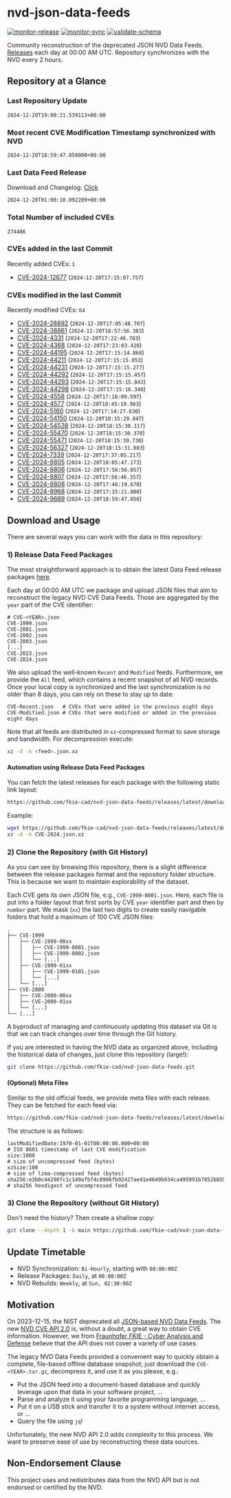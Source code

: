# nvd-json-data-feeds

[![monitor-release](https://github.com/fkie-cad/nvd-json-data-feeds/actions/workflows/monitor_release.yml/badge.svg)](https://github.com/fkie-cad/nvd-json-data-feeds/actions/workflows/monitor_release.yml)
[![monitor-sync](https://github.com/fkie-cad/nvd-json-data-feeds/actions/workflows/monitor_sync.yml/badge.svg)](https://github.com/fkie-cad/nvd-json-data-feeds/actions/workflows/monitor_sync.yml)
[![validate-schema](https://github.com/fkie-cad/nvd-json-data-feeds/actions/workflows/validate_schema.yml/badge.svg)](https://github.com/fkie-cad/nvd-json-data-feeds/actions/workflows/validate_schema.yml)

Community reconstruction of the deprecated JSON NVD Data Feeds.
[Releases](https://github.com/fkie-cad/nvd-json-data-feeds/releases/latest) each day at 00:00 AM UTC.
Repository synchronizes with the NVD every 2 hours.

## Repository at a Glance

### Last Repository Update

```plain
2024-12-20T19:00:21.539113+00:00
```

### Most recent CVE Modification Timestamp synchronized with NVD

```plain
2024-12-20T18:59:47.850000+00:00
```

### Last Data Feed Release

Download and Changelog: [Click](https://github.com/fkie-cad/nvd-json-data-feeds/releases/latest)

```plain
2024-12-20T01:00:10.092289+00:00
```

### Total Number of included CVEs

```plain
274486
```

### CVEs added in the last Commit

Recently added CVEs: `1`

- [CVE-2024-12677](CVE-2024/CVE-2024-126xx/CVE-2024-12677.json) (`2024-12-20T17:15:07.757`)


### CVEs modified in the last Commit

Recently modified CVEs: `64`

- [CVE-2024-28892](CVE-2024/CVE-2024-288xx/CVE-2024-28892.json) (`2024-12-20T17:05:48.707`)
- [CVE-2024-38861](CVE-2024/CVE-2024-388xx/CVE-2024-38861.json) (`2024-12-20T18:57:56.383`)
- [CVE-2024-4331](CVE-2024/CVE-2024-43xx/CVE-2024-4331.json) (`2024-12-20T17:22:46.783`)
- [CVE-2024-4368](CVE-2024/CVE-2024-43xx/CVE-2024-4368.json) (`2024-12-20T17:23:03.420`)
- [CVE-2024-44195](CVE-2024/CVE-2024-441xx/CVE-2024-44195.json) (`2024-12-20T17:15:14.860`)
- [CVE-2024-44211](CVE-2024/CVE-2024-442xx/CVE-2024-44211.json) (`2024-12-20T17:15:15.053`)
- [CVE-2024-44231](CVE-2024/CVE-2024-442xx/CVE-2024-44231.json) (`2024-12-20T17:15:15.277`)
- [CVE-2024-44292](CVE-2024/CVE-2024-442xx/CVE-2024-44292.json) (`2024-12-20T17:15:15.457`)
- [CVE-2024-44293](CVE-2024/CVE-2024-442xx/CVE-2024-44293.json) (`2024-12-20T17:15:15.843`)
- [CVE-2024-44298](CVE-2024/CVE-2024-442xx/CVE-2024-44298.json) (`2024-12-20T17:15:16.340`)
- [CVE-2024-4558](CVE-2024/CVE-2024-45xx/CVE-2024-4558.json) (`2024-12-20T17:18:09.597`)
- [CVE-2024-4577](CVE-2024/CVE-2024-45xx/CVE-2024-4577.json) (`2024-12-20T18:45:19.983`)
- [CVE-2024-5160](CVE-2024/CVE-2024-51xx/CVE-2024-5160.json) (`2024-12-20T17:14:27.630`)
- [CVE-2024-54150](CVE-2024/CVE-2024-541xx/CVE-2024-54150.json) (`2024-12-20T18:15:29.847`)
- [CVE-2024-54538](CVE-2024/CVE-2024-545xx/CVE-2024-54538.json) (`2024-12-20T18:15:30.117`)
- [CVE-2024-55470](CVE-2024/CVE-2024-554xx/CVE-2024-55470.json) (`2024-12-20T18:15:30.370`)
- [CVE-2024-55471](CVE-2024/CVE-2024-554xx/CVE-2024-55471.json) (`2024-12-20T18:15:30.730`)
- [CVE-2024-56327](CVE-2024/CVE-2024-563xx/CVE-2024-56327.json) (`2024-12-20T18:15:31.083`)
- [CVE-2024-7339](CVE-2024/CVE-2024-73xx/CVE-2024-7339.json) (`2024-12-20T17:37:05.217`)
- [CVE-2024-8805](CVE-2024/CVE-2024-88xx/CVE-2024-8805.json) (`2024-12-20T18:05:47.173`)
- [CVE-2024-8806](CVE-2024/CVE-2024-88xx/CVE-2024-8806.json) (`2024-12-20T17:56:56.057`)
- [CVE-2024-8807](CVE-2024/CVE-2024-88xx/CVE-2024-8807.json) (`2024-12-20T17:56:46.357`)
- [CVE-2024-8808](CVE-2024/CVE-2024-88xx/CVE-2024-8808.json) (`2024-12-20T17:46:19.670`)
- [CVE-2024-8968](CVE-2024/CVE-2024-89xx/CVE-2024-8968.json) (`2024-12-20T17:15:21.800`)
- [CVE-2024-9689](CVE-2024/CVE-2024-96xx/CVE-2024-9689.json) (`2024-12-20T18:59:47.850`)


## Download and Usage

There are several ways you can work with the data in this repository:

### 1) Release Data Feed Packages

The most straightforward approach is to obtain the latest Data Feed release packages [here](https://github.com/fkie-cad/nvd-json-data-feeds/releases/latest).

Each day at 00:00 AM UTC we package and upload JSON files that aim to reconstruct the legacy NVD CVE Data Feeds.
Those are aggregated by the `year` part of the CVE identifier:

```
# CVE-<YEAR>.json
CVE-1999.json
CVE-2001.json
CVE-2002.json
CVE-2003.json
[...]
CVE-2023.json
CVE-2024.json
```

We also upload the well-known `Recent` and `Modified` feeds.
Furthermore, we provide the `All` feed, which contains a recent snapshot of all NVD records.
Once your local copy is synchronized and the last synchronization is no older than 8 days, you can rely on these to stay up to date:

```plain
CVE-Recent.json   # CVEs that were added in the previous eight days
CVE-Modified.json # CVEs that were modified or added in the previous eight days
```

Note that all feeds are distributed in `xz`-compressed format to save storage and bandwidth.
For decompression execute:

```sh
xz -d -k <feed>.json.xz
```

#### Automation using Release Data Feed Packages

You can fetch the latest releases for each package with the following static link layout:

```sh
https://github.com/fkie-cad/nvd-json-data-feeds/releases/latest/download/CVE-<YEAR>.json.xz
```

Example:

```sh
wget https://github.com/fkie-cad/nvd-json-data-feeds/releases/latest/download/CVE-2024.json.xz
xz -d -k CVE-2024.json.xz
```

### 2) Clone the Repository (with Git History)

As you can see by browsing this repository, there is a slight difference between the release packages format and the repository folder structure.
This is because we want to maintain explorability of the dataset.

Each CVE gets its own JSON file, e.g., `CVE-1999-0001.json`.
Here, each file is put into a folder layout that first sorts by CVE `year` identifier part and then by `number` part.
We mask (`xx`) the last two digits to create easily navigable folders that hold a maximum of 100 CVE JSON files:

```plain
.
├── CVE-1999
│   ├── CVE-1999-00xx
│   │   ├── CVE-1999-0001.json
│   │   ├── CVE-1999-0002.json
│   │   └── [...]
│   ├── CVE-1999-01xx
│   │   ├── CVE-1999-0101.json
│   │   └── [...]
│   └── [...]
├── CVE-2000
│   ├── CVE-2000-00xx
│   ├── CVE-2000-01xx
│   └── [...]
└── [...]
```

A byproduct of managing and continuously updating this dataset via Git is that we can track changes over time through the Git history.

If you are interested in having the NVD data as organized above, including the historical data of changes, just clone this repository (large!):

```sh
git clone https://github.com/fkie-cad/nvd-json-data-feeds.git
```

#### (Optional) Meta Files

Similar to the old official feeds, we provide meta files with each release. They can be fetched for each feed via:

```sh
https://github.com/fkie-cad/nvd-json-data-feeds/releases/latest/download/CVE-<YEAR>.meta
```

The structure is as follows:

```plain
lastModifiedDate:1970-01-01T00:00:00.000+00:00                          # ISO 8601 timestamp of last CVE modification
size:1000                                                               # size of uncompressed feed (bytes)
xzSize:100                                                              # size of lzma-compressed feed (bytes)
sha256:e3b0c44298fc1c149afbf4c8996fb92427ae41e4649b934ca495991b7852b855 # sha256 hexdigest of uncompressed feed
```

### 3) Clone the Repository (without Git History)

Don't need the history? Then create a shallow copy:

```sh
git clone --depth 1 -b main https://github.com/fkie-cad/nvd-json-data-feeds.git
```


## Update Timetable

* NVD Synchronization: `Bi-Hourly`, starting with `00:00:00Z`
* Release Packages: `Daily`, at `00:00:00Z`
* NVD Rebuilds: `Weekly`, at `Sun, 02:30:00Z`


## Motivation

On 2023-12-15, the NIST deprecated all [JSON-based NVD Data Feeds](https://nvd.nist.gov/vuln/data-feeds#divRetirementBanner-1).
The new [NVD CVE API 2.0](https://nvd.nist.gov/developers/vulnerabilities) is, without a doubt, a great way to obtain CVE information.
However, we from [Fraunhofer FKIE - Cyber Analysis and Defense](https://www.fkie.fraunhofer.de/en/departments/cad.html) believe that the API does not cover a variety of use cases.

The legacy NVD Data Feeds provided a convenient way to quickly obtain a complete, file-based offline database snapshot; just download the `CVE-<YEAR>.tar.gz`, decompress it, and use it as you please, e.g.:

- Put the JSON feed into a document-based database and quickly leverage upon that data in your software project, ...
- Parse and analyze it using your favorite programming language, ...
- Put it on a USB stick and transfer it to a system without internet access, or ...
- Query the file using `jq`!

Unfortunately, the new NVD API 2.0 adds complexity to this process.
We want to preserve ease of use by reconstructing these data sources.

## Non-Endorsement Clause

This project uses and redistributes data from the NVD API but is not endorsed or certified by the NVD.
